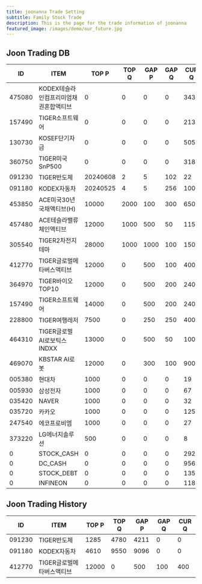 ```yaml
---
title: joonanna Trade Setting
subtitle: Family Stock Trade
description: This is the page for the trade information of joonanna
featured_image: /images/demo/our_future.jpg
---
```


## Joon Trading DB

|ID|ITEM |TOP P|TOP Q|GAP P|GAP Q|CUR Q|
|--|-----|--|--|--|--|--|
|475080|KODEX테슬라인컴프리미엄채권혼합액티브|0|0|0|0|343|
|157490|TIGER소프트웨어|0|0|0|0|2132|
|130730|KOSEF단기자금|0|0|0|0|505|
|360750|TIGER미국SnP500|0|0|0|0|318|
|091230|TIGER반도체|20240608|2|5|102|22|
|091180|KODEX자동차|20240525|4|5|256|100|
|453850|ACE미국30년국채액티브(H)|10000|2000|100|300|6500|
|457480|ACE테슬라밸류체인액티브|12000|1000|500|50|1150|
|305540|TIGER2차전지테마|28000|1000|1000|100|1500|
|412770|TIGER글로벌메타버스액티브|12000|0|500|100|400| 
|364970|TIGER바이오TOP10|12000|0|500|200|2400|
|157490|TIGER소프트웨어|14000|0|500|200|2400|
|228800|TIGER여행레저|7500|0|250|250|4000|
|464310|TIGER글로벌AI로보틱스INDXX|13000|0|500|50|100|
|469070|KBSTAR AI로봇|12000|0|300|100|900|
|005380|현대차|1000|0|0|0|19|
|005930|삼성전자|1000|0|0|0|67|
|035420|NAVER|1000|0|0|0|32|
|035720|카카오|1000|0|0|0|125|
|247540|에코프로비엠|1000|0|0|0|27|
|373220|LG에너지솔루션|500|0|0|0|8|
|0|STOCK_CASH|0|0|0|0|292|
|0|DC_CASH|0|0|0|0|956|
|0|STOCK_DEBT|0|0|0|0|1359|
|0|INFINEON|0|0|0|0|1184|


## Joon Trading History

|ID|ITEM |TOP P|TOP Q|GAP P|GAP Q|CUR Q|
|--|-----|--|--|--|--|--|
|091230|TIGER반도체|1285|4780|4211|0|0|
|091180|KODEX자동차|4610|9550|9096|0|0|
|412770|TIGER글로벌메타버스액티브|12000|0|500|100|400| 
